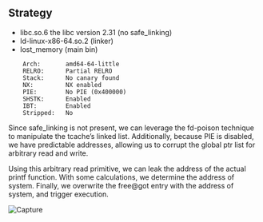 ## Strategy
- libc.so.6 the libc version 2.31 (no safe_linking)
- ld-linux-x86-64.so.2  (linker)
- lost_memory (main bin)

```
    Arch:       amd64-64-little
    RELRO:      Partial RELRO
    Stack:      No canary found
    NX:         NX enabled
    PIE:        No PIE (0x400000)
    SHSTK:      Enabled
    IBT:        Enabled
    Stripped:   No
```

Since safe_linking is not present, we can leverage the fd-poison technique to manipulate the tcache’s linked list.
Additionally, because PIE is disabled, we have predictable addresses, allowing us to corrupt the global ptr list for arbitrary read and write.

Using this arbitrary read primitive, we can leak the address of the actual printf function. With some calculations, we determine the address of system. Finally, we overwrite the free@got entry with the address of system, and trigger execution.

![Capture](https://github.com/user-attachments/assets/03a88ed7-7241-472f-ac96-50e95833bee3)
